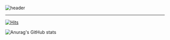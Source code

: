 
![header](https://capsule-render.vercel.app/api?type=transparent&color=8B00FF&height=80&section=header&fontColor=000000&text=smalleyescoding&fontSize=40&animation=fadeIn)


----
[![Hits](https://hits.seeyoufarm.com/api/count/incr/badge.svg?url=https%3A%2F%2Fgithub.com%2Fsmalleyescoding%2Fhit-counter&count_bg=%23858585&title_bg=%23000000&icon=&icon_color=%23E7E7E7&title=Hits&edge_flat=false)](https://hits.seeyoufarm.com)

![Anurag's GitHub stats](https://github-readme-stats.vercel.app/api?username=smalleyescoding&show_icons=true&theme=graywhite)

<!--
**smalleyescoding/smalleyescoding** is a ✨ _special_ ✨ repository because its `README.md` (this file) appears on your GitHub profile.

Here are some ideas to get you started:

- 🔭 I’m currently working on ...
- 🌱 I’m currently learning ...
- 👯 I’m looking to collaborate on ...
- 🤔 I’m looking for help with ...
- 💬 Ask me about ...
- 📫 How to reach me: ...
- 😄 Pronouns: ...
- ⚡ Fun fact: ...
-->
